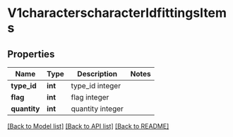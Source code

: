 # V1characterscharacterIdfittingsItems

## Properties
Name | Type | Description | Notes
------------ | ------------- | ------------- | -------------
**type_id** | **int** | type_id integer | 
**flag** | **int** | flag integer | 
**quantity** | **int** | quantity integer | 

[[Back to Model list]](../README.md#documentation-for-models) [[Back to API list]](../README.md#documentation-for-api-endpoints) [[Back to README]](../README.md)


